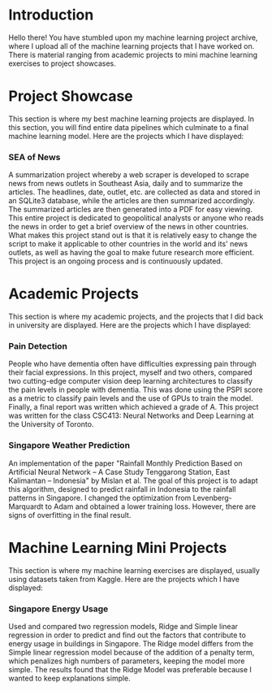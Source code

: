 # Introduction

Hello there! You have stumbled upon my machine learning project archive, where I upload all of the machine learning projects that I have worked on. There is material ranging from academic projects to mini machine learning exercises to project showcases. 

# Project Showcase
This section is where my best machine learning projects are displayed. In this section, you will find entire data pipelines which culminate to a final machine learning model. Here are the projects which I have displayed:

### SEA of News 
A summarization project whereby a web scraper is developed to scrape news from news outlets in Southeast Asia, daily and to summarize the articles. The headlines, date, outlet, etc. are collected as data and stored in an SQLite3 database, while the articles are then summarized accordingly. The summarized articles are then generated into a PDF for easy viewing. This entire project is dedicated to geopolitical analysts or anyone who reads the news in order to get a brief overview of the news in other countries. What makes this project stand out is that it is relatively easy to change the script to make it applicable to other countries in the world and its' news outlets, as well as having the goal to make future research more efficient. This project is an ongoing process and is continuously updated.

# Academic Projects
This section is where my academic projects, and the projects that I did back in university are displayed. Here are the projects which I have displayed:

### Pain Detection
People who have dementia often have difficulties expressing pain through their facial expressions. In this project, myself and two others, compared two cutting-edge computer vision deep learning architectures to classify the pain levels in people with dementia. This was done using the PSPI score as a metric to classify pain levels and the use of GPUs to train the model. Finally, a final report was written which achieved a grade of A. This project was written for the class CSC413: Neural Networks and Deep Learning at the University of Toronto.

### Singapore Weather Prediction
An implementation of the paper "Rainfall Monthly Prediction Based on Artificial Neural Network – A Case Study Tenggarong Station, East Kalimantan – Indonesia" by Mislan et al. The goal of this project is to adapt this algorithm, designed to predict rainfall in Indonesia to the rainfall patterns in Singapore. I changed the optimization from Levenberg-Marquardt to Adam and obtained a lower training loss. However, there are signs of overfitting in the final result.

# Machine Learning Mini Projects
This section is where my machine learning exercises are displayed, usually using datasets taken from Kaggle. Here are the projects which I have displayed:

### Singapore Energy Usage
Used and compared two regression models, Ridge and Simple linear regression in order to predict and find out the factors that contribute to energy usage in buildings in Singapore. The Ridge model differs from the Simple linear regression model because of the addition of a penalty term, which penalizes high numbers of parameters, keeping the model more simple. The results found that the Ridge Model was preferable because I wanted to keep explanations simple.
